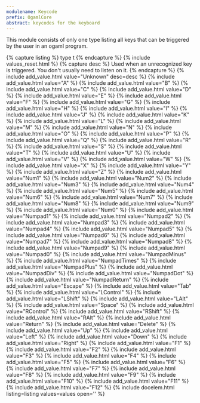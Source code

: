 ```yaml
---
modulename: Keycode
prefix: OgamlCore
abstract: keycodes for the keyboard
---
```


This module consists of only one type listing all keys that can be triggered
by the user in an ogaml program.

{% capture listing %}
type t
{% endcapture %}
{% include values_reset.html %}
{% capture desc %}
Used when an unrecognized key is triggered. You don't usually need to listen on
it.
{% endcapture %}
{% include add_value.html value="Unknown" desc=desc %}
{% include add_value.html value="A" %}
{% include add_value.html value="B" %}
{% include add_value.html value="C" %}
{% include add_value.html value="D" %}
{% include add_value.html value="E" %}
{% include add_value.html value="F" %}
{% include add_value.html value="G" %}
{% include add_value.html value="H" %}
{% include add_value.html value="I" %}
{% include add_value.html value="J" %}
{% include add_value.html value="K" %}
{% include add_value.html value="L" %}
{% include add_value.html value="M" %}
{% include add_value.html value="N" %}
{% include add_value.html value="O" %}
{% include add_value.html value="P" %}
{% include add_value.html value="Q" %}
{% include add_value.html value="R" %}
{% include add_value.html value="S" %}
{% include add_value.html value="T" %}
{% include add_value.html value="U" %}
{% include add_value.html value="V" %}
{% include add_value.html value="W" %}
{% include add_value.html value="X" %}
{% include add_value.html value="Y" %}
{% include add_value.html value="Z" %}
{% include add_value.html value="Num1" %}
{% include add_value.html value="Num2" %}
{% include add_value.html value="Num3" %}
{% include add_value.html value="Num4" %}
{% include add_value.html value="Num5" %}
{% include add_value.html value="Num6" %}
{% include add_value.html value="Num7" %}
{% include add_value.html value="Num8" %}
{% include add_value.html value="Num9" %}
{% include add_value.html value="Num0" %}
{% include add_value.html value="Numpad1" %}
{% include add_value.html value="Numpad2" %}
{% include add_value.html value="Numpad3" %}
{% include add_value.html value="Numpad4" %}
{% include add_value.html value="Numpad5" %}
{% include add_value.html value="Numpad6" %}
{% include add_value.html value="Numpad7" %}
{% include add_value.html value="Numpad8" %}
{% include add_value.html value="Numpad9" %}
{% include add_value.html value="Numpad0" %}
{% include add_value.html value="NumpadMinus" %}
{% include add_value.html value="NumpadTimes" %}
{% include add_value.html value="NumpadPlus" %}
{% include add_value.html value="NumpadDiv" %}
{% include add_value.html value="NumpadDot" %}
{% include add_value.html value="NumpadReturn" %}
{% include add_value.html value="Escape" %}
{% include add_value.html value="Tab" %}
{% include add_value.html value="LControl" %}
{% include add_value.html value="LShift" %}
{% include add_value.html value="LAlt" %}
{% include add_value.html value="Space" %}
{% include add_value.html value="RControl" %}
{% include add_value.html value="RShift" %}
{% include add_value.html value="RAlt" %}
{% include add_value.html value="Return" %}
{% include add_value.html value="Delete" %}
{% include add_value.html value="Up" %}
{% include add_value.html value="Left" %}
{% include add_value.html value="Down" %}
{% include add_value.html value="Right" %}
{% include add_value.html value="F1" %}
{% include add_value.html value="F2" %}
{% include add_value.html value="F3" %}
{% include add_value.html value="F4" %}
{% include add_value.html value="F5" %}
{% include add_value.html value="F6" %}
{% include add_value.html value="F7" %}
{% include add_value.html value="F8" %}
{% include add_value.html value="F9" %}
{% include add_value.html value="F10" %}
{% include add_value.html value="F11" %}
{% include add_value.html value="F12" %}
{% include docelem.html listing=listing values=values open='' %}
